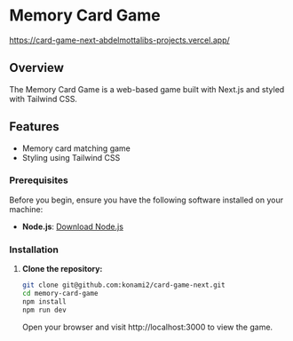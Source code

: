 # Memory Card Game
  https://card-game-next-abdelmottalibs-projects.vercel.app/
## Overview

The Memory Card Game is a web-based game built with Next.js and styled with Tailwind CSS.

## Features

- Memory card matching game
- Styling using Tailwind CSS

### Prerequisites

Before you begin, ensure you have the following software installed on your machine:

- **Node.js**: [Download Node.js](https://nodejs.org/)

### Installation

1. **Clone the repository:**

   ```bash
   git clone git@github.com:konami2/card-game-next.git
   cd memory-card-game
   npm install
   npm run dev
   ```
   Open your browser and visit http://localhost:3000 to view the game.
